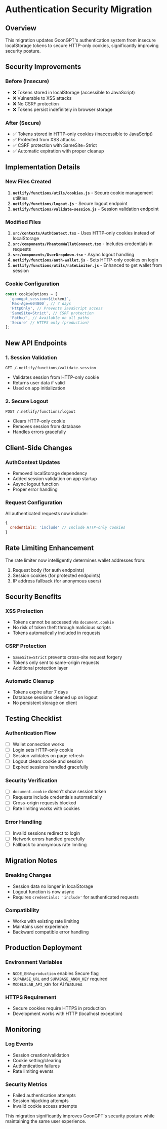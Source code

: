# Authentication Security Migration

## Overview
This migration updates GoonGPT's authentication system from insecure localStorage tokens to secure HTTP-only cookies, significantly improving security posture.

## Security Improvements

### Before (Insecure)
- ❌ Tokens stored in localStorage (accessible to JavaScript)
- ❌ Vulnerable to XSS attacks
- ❌ No CSRF protection
- ❌ Tokens persist indefinitely in browser storage

### After (Secure)
- ✅ Tokens stored in HTTP-only cookies (inaccessible to JavaScript)
- ✅ Protected from XSS attacks
- ✅ CSRF protection with SameSite=Strict
- ✅ Automatic expiration with proper cleanup

## Implementation Details

### New Files Created
1. **`netlify/functions/utils/cookies.js`** - Secure cookie management utilities
2. **`netlify/functions/logout.js`** - Secure logout endpoint
3. **`netlify/functions/validate-session.js`** - Session validation endpoint

### Modified Files
1. **`src/contexts/AuthContext.tsx`** - Uses HTTP-only cookies instead of localStorage
2. **`src/components/PhantomWalletConnect.tsx`** - Includes credentials in requests
3. **`src/components/UserDropdown.tsx`** - Async logout handling
4. **`netlify/functions/auth-wallet.js`** - Sets HTTP-only cookies on login
5. **`netlify/functions/utils/rateLimiter.js`** - Enhanced to get wallet from session

### Cookie Configuration
```javascript
const cookieOptions = [
  `goongpt_session=${token}`,
  `Max-Age=604800`, // 7 days
  'HttpOnly', // Prevents JavaScript access
  'SameSite=Strict', // CSRF protection
  'Path=/', // Available on all paths
  'Secure' // HTTPS only (production)
];
```

## New API Endpoints

### 1. Session Validation
```
GET /.netlify/functions/validate-session
```
- Validates session from HTTP-only cookie
- Returns user data if valid
- Used on app initialization

### 2. Secure Logout
```
POST /.netlify/functions/logout
```
- Clears HTTP-only cookie
- Removes session from database
- Handles errors gracefully

## Client-Side Changes

### AuthContext Updates
- Removed localStorage dependency
- Added session validation on app startup
- Async logout function
- Proper error handling

### Request Configuration
All authenticated requests now include:
```javascript
{
  credentials: 'include' // Include HTTP-only cookies
}
```

## Rate Limiting Enhancement

The rate limiter now intelligently determines wallet addresses from:
1. Request body (for auth endpoints)
2. Session cookies (for protected endpoints)
3. IP address fallback (for anonymous users)

## Security Benefits

### XSS Protection
- Tokens cannot be accessed via `document.cookie`
- No risk of token theft through malicious scripts
- Tokens automatically included in requests

### CSRF Protection
- `SameSite=Strict` prevents cross-site request forgery
- Tokens only sent to same-origin requests
- Additional protection layer

### Automatic Cleanup
- Tokens expire after 7 days
- Database sessions cleaned up on logout
- No persistent storage on client

## Testing Checklist

### Authentication Flow
- [ ] Wallet connection works
- [ ] Login sets HTTP-only cookie
- [ ] Session validates on page refresh
- [ ] Logout clears cookie and session
- [ ] Expired sessions handled gracefully

### Security Verification
- [ ] `document.cookie` doesn't show session token
- [ ] Requests include credentials automatically
- [ ] Cross-origin requests blocked
- [ ] Rate limiting works with cookies

### Error Handling
- [ ] Invalid sessions redirect to login
- [ ] Network errors handled gracefully
- [ ] Fallback to anonymous rate limiting

## Migration Notes

### Breaking Changes
- Session data no longer in localStorage
- Logout function is now async
- Requires `credentials: 'include'` for authenticated requests

### Compatibility
- Works with existing rate limiting
- Maintains user experience
- Backward compatible error handling

## Production Deployment

### Environment Variables
- `NODE_ENV=production` enables Secure flag
- `SUPABASE_URL` and `SUPABASE_ANON_KEY` required
- `MODELSLAB_API_KEY` for AI features

### HTTPS Requirement
- Secure cookies require HTTPS in production
- Development works with HTTP (localhost exception)

## Monitoring

### Log Events
- Session creation/validation
- Cookie setting/clearing
- Authentication failures
- Rate limiting events

### Security Metrics
- Failed authentication attempts
- Session hijacking attempts
- Invalid cookie access attempts

This migration significantly improves GoonGPT's security posture while maintaining the same user experience.
